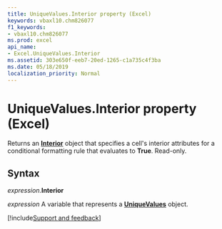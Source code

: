```yaml
---
title: UniqueValues.Interior property (Excel)
keywords: vbaxl10.chm826077
f1_keywords:
- vbaxl10.chm826077
ms.prod: excel
api_name:
- Excel.UniqueValues.Interior
ms.assetid: 303e650f-eeb7-20ed-1265-c1a735c4f3ba
ms.date: 05/18/2019
localization_priority: Normal
---
```



# UniqueValues.Interior property (Excel)

Returns an **[Interior](Excel.Interior(object).md)** object that specifies a cell's interior attributes for a conditional formatting rule that evaluates to **True**. Read-only.


## Syntax

_expression_.**Interior**

_expression_ A variable that represents a **[UniqueValues](Excel.UniqueValues.md)** object.




[!include[Support and feedback](~/includes/feedback-boilerplate.md)]